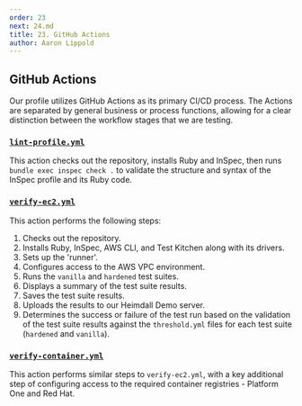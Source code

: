 ```yaml
---
order: 23
next: 24.md
title: 23. GitHub Actions
author: Aaron Lippold
---
```


## GitHub Actions

Our profile utilizes GitHub Actions as its primary CI/CD process. The Actions are separated by general business or process functions, allowing for a clear distinction between the workflow stages that we are testing.

### [`lint-profile.yml`](https://github.com/mitre/redhat-enterprise-linux-9-stig-baseline/blob/main/.github/workflows/lint-profile.yml)

This action checks out the repository, installs Ruby and InSpec, then runs `bundle exec inspec check .` to validate the structure and syntax of the InSpec profile and its Ruby code.

### [`verify-ec2.yml`](https://github.com/mitre/redhat-enterprise-linux-9-stig-baseline/blob/main/.github/workflows/verify-ec2.yml)

This action performs the following steps:

1. Checks out the repository.
2. Installs Ruby, InSpec, AWS CLI, and Test Kitchen along with its drivers.
3. Sets up the 'runner'.
4. Configures access to the AWS VPC environment.
5. Runs the `vanilla` and `hardened` test suites.
6. Displays a summary of the test suite results.
7. Saves the test suite results.
8. Uploads the results to our Heimdall Demo server.
9. Determines the success or failure of the test run based on the validation of the test suite results against the `threshold.yml` files for each test suite (`hardened` and `vanilla`).

### [`verify-container.yml`](https://github.com/mitre/redhat-enterprise-linux-9-stig-baseline/blob/main/.github/workflows/verify-container.yml)

This action performs similar steps to `verify-ec2.yml`, with a key additional step of configuring access to the required container registries - Platform One and Red Hat.
